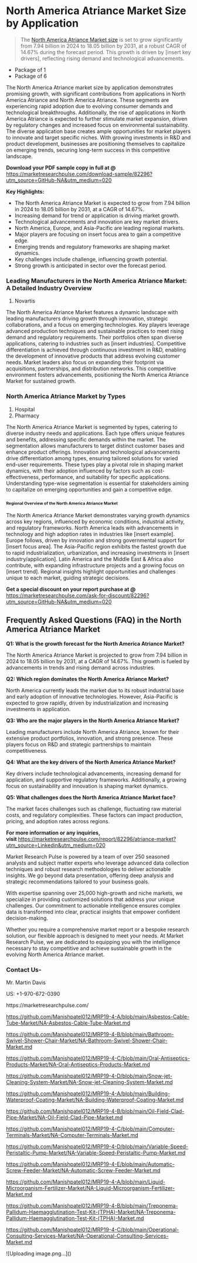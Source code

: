 <h1>North America Atriance Market&nbsp;Size by Application</h1><blockquote><p>The <a href="https://marketresearchpulse.com/download-sample/82296?utm_source=GitHub-NA&amp;utm_medium=020">North America Atriance Market size</a> is set to grow significantly from 7.94 billion in 2024 to 18.05 billion by 2031, at a robust CAGR of 14.67% during the forecast period. This growth is driven by [insert key drivers], reflecting rising demand and technological advancements.</p></blockquote><ul><li>Package of 1<li> Package of 6</li></ul><p>The North America Atriance market size by application demonstrates promising growth, with significant contributions from applications in North America Atriance and North America Atriance. These segments are experiencing rapid adoption due to evolving consumer demands and technological breakthroughs. Additionally, the rise of applications in North America Atriance is expected to further stimulate market expansion, driven by regulatory changes and increased focus on environmental sustainability. The diverse application base creates ample opportunities for market players to innovate and target specific niches. With growing investments in R&D and product development, businesses are positioning themselves to capitalize on emerging trends, securing long-term success in this competitive landscape.</p><p><strong>Download your PDF sample copy in full at @ </strong><a href="https://marketresearchpulse.com/download-sample/82296?utm_source=GitHub-NA&amp;utm_medium=020">https://marketresearchpulse.com/download-sample/82296?utm_source=GitHub-NA&amp;utm_medium=020</a></p><p><strong>Key Highlights: </strong></p><ul><li>The North America Atriance Market is expected to grow from 7.94 billion in 2024 to 18.05 billion by 2031, at a CAGR of 14.67%.</li><li>Increasing demand for trend or application is driving market growth.</li><li>Technological advancements and innovation are key market drivers.</li><li>North America, Europe, and Asia-Pacific are leading regional markets.</li><li>Major players are focusing on insert focus area to gain a competitive edge.</li><li>Emerging trends and regulatory frameworks are shaping market dynamics.</li><li>Key challenges include challenge, influencing growth potential.</li><li>Strong growth is anticipated in sector over the forecast period.</li></ul><h3>Leading Manufacturers in the North America Atriance Market: A Detailed Industry Overview</h3><ol><li>Novartis</li></ol><div class="flex max-w-full flex-col flex-grow"><div class="min-h-8 text-message flex w-full flex-col items-end gap-2 whitespace-normal break-words [.text-message+&amp;]:mt-5" dir="auto" data-message-author-role="assistant" data-message-id="fd8432e4-4910-450d-b182-61b7bfb0a01f" data-message-model-slug="gpt-4o"><div class="flex w-full flex-col gap-1 empty:hidden first:pt-[3px]"><div class="markdown prose w-full break-words dark:prose-invert light"><p>The North America Atriance Market features a dynamic landscape with leading manufacturers driving growth through innovation, strategic collaborations, and a focus on emerging technologies. Key players leverage advanced production techniques and sustainable practices to meet rising demand and regulatory requirements. Their portfolios often span diverse applications, catering to industries such as [insert industries]. Competitive differentiation is achieved through continuous investment in R&amp;D, enabling the development of innovative products that address evolving customer needs. Market leaders also focus on expanding their footprint via acquisitions, partnerships, and distribution networks. This competitive environment fosters advancements, positioning the North America Atriance Market for sustained growth.</p></div></div></div></div><h3>North America Atriance Market by Types</h3><ol><li>Hospital<li> Pharmacy</li></ol><div class="flex max-w-full flex-col flex-grow"><div class="min-h-8 text-message flex w-full flex-col items-end gap-2 whitespace-normal break-words [.text-message+&amp;]:mt-5" dir="auto" data-message-author-role="assistant" data-message-id="084470be-0bb7-4664-bddf-5156b4f41249" data-message-model-slug="gpt-4o-mini"><div class="flex w-full flex-col gap-1 empty:hidden first:pt-[3px]"><div class="markdown prose w-full break-words dark:prose-invert light"><p>The North America Atriance Market is segmented by types, catering to diverse industry needs and applications. Each type offers unique features and benefits, addressing specific demands within the market. The segmentation allows manufacturers to target distinct customer bases and enhance product offerings. Innovation and technological advancements drive differentiation among types, ensuring tailored solutions for varied end-user requirements. These types play a pivotal role in shaping market dynamics, with their adoption influenced by factors such as cost-effectiveness, performance, and suitability for specific applications. Understanding type-wise segmentation is essential for stakeholders aiming to capitalize on emerging opportunities and gain a competitive edge.</p></div></div></div></div><h3><span style="font-size: 11px;">Regional Overview of the North America Atriance Market</span></h3><div class="flex max-w-full flex-col flex-grow"><div class="min-h-8 text-message flex w-full flex-col items-end gap-2 whitespace-normal break-words [.text-message+&amp;]:mt-5" dir="auto" data-message-author-role="assistant" data-message-id="e9038762-ce64-4e30-91c9-9bd413514231" data-message-model-slug="gpt-4o-mini"><div class="flex w-full flex-col gap-1 empty:hidden first:pt-[3px]"><div class="markdown prose w-full break-words dark:prose-invert light"><p>The North America Atriance Market demonstrates varying growth dynamics across key regions, influenced by economic conditions, industrial activity, and regulatory frameworks. North America leads with advancements in technology and high adoption rates in industries like [insert example]. Europe follows, driven by innovation and strong governmental support for [insert focus area]. The Asia-Pacific region exhibits the fastest growth due to rapid industrialization, urbanization, and increasing investments in [insert industry/application]. Latin America and the Middle East &amp; Africa also contribute, with expanding infrastructure projects and a growing focus on [insert trend]. Regional insights highlight opportunities and challenges unique to each market, guiding strategic decisions.</p></div></div></div></div><p><strong>Get a special discount on your report purchase at @ </strong><a href="https://marketresearchpulse.com/ask-for-discount/82296?utm_source=GitHub-NA&amp;utm_medium=020">https://marketresearchpulse.com/ask-for-discount/82296?utm_source=GitHub-NA&amp;utm_medium=020</a></p><h2>Frequently Asked Questions (FAQ) in the North America Atriance Market</h2><p><strong>Q1: What is the growth forecast for the North America Atriance Market?</strong></p><p>The North America Atriance Market is projected to grow from 7.94 billion in 2024 to 18.05 billion by 2031, at a CAGR of 14.67%. This growth is fueled by advancements in trends and rising demand across industries.</p><p><strong>Q2: Which region dominates the North America Atriance Market?</strong></p><p>North America currently leads the market due to its robust industrial base and early adoption of innovative technologies. However, Asia-Pacific is expected to grow rapidly, driven by industrialization and increasing investments in application.</p><p><strong>Q3: Who are the major players in the North America Atriance Market?</strong></p><p>Leading manufacturers include North America Atriance, known for their extensive product portfolios, innovation, and strong presence. These players focus on R&amp;D and strategic partnerships to maintain competitiveness.</p><p><strong>Q4: What are the key drivers of the North America Atriance Market?</strong></p><p>Key drivers include technological advancements, increasing demand for application, and supportive regulatory frameworks. Additionally, a growing focus on sustainability and innovation is shaping market dynamics.</p><p><strong>Q5: What challenges does the North America Atriance Market face?</strong></p><p>The market faces challenges such as challenge, fluctuating raw material costs, and regulatory complexities. These factors can impact production, pricing, and adoption rates across regions.</p><p><strong>For more information or any inquiries, visit&nbsp;</strong><a href="https://marketresearchpulse.com/report/82296/atriance-market?utm_source=Linkedin&utm_medium=020">https://marketresearchpulse.com/report/82296/atriance-market?utm_source=Linkedin&utm_medium=020</a></p><p>Market Research Pulse is powered by a team of over 250 seasoned analysts and subject matter experts who leverage advanced data collection techniques and robust research methodologies to deliver actionable insights. We go beyond data presentation, offering deep analysis and strategic recommendations tailored to your business goals.</p><p>With expertise spanning over 25,000 high-growth and niche markets, we specialize in providing customized solutions that address your unique challenges. Our commitment to actionable intelligence ensures complex data is transformed into clear, practical insights that empower confident decision-making.</p><p>Whether you require a comprehensive market report or a bespoke research solution, our flexible approach is designed to meet your needs. At Market Research Pulse, we are dedicated to equipping you with the intelligence necessary to stay competitive and achieve sustainable growth in the evolving North America Atriance market.</p><h3><strong>Contact Us-</strong></h3><p>Mr. Martin Davis</p><p>US: +1-970-672-0390</p><p>https://marketresearchpulse.com/</p><p><a href="https://github.com/Manishpatel012/MRP19-4-A/blob/main/Asbestos-Cable-Tube-Market/NA-Asbestos-Cable-Tube-Market.md">https://github.com/Manishpatel012/MRP19-4-A/blob/main/Asbestos-Cable-Tube-Market/NA-Asbestos-Cable-Tube-Market.md</a></p><p><a href="https://github.com/Manishpatel012/MRP19-4-B/blob/main/Bathroom-Swivel-Shower-Chair-Market/NA-Bathroom-Swivel-Shower-Chair-Market.md">https://github.com/Manishpatel012/MRP19-4-B/blob/main/Bathroom-Swivel-Shower-Chair-Market/NA-Bathroom-Swivel-Shower-Chair-Market.md</a></p><p><a href="https://github.com/Manishpatel012/MRP19-4-C/blob/main/Oral-Antiseptics-Products-Market/NA-Oral-Antiseptics-Products-Market.md">https://github.com/Manishpatel012/MRP19-4-C/blob/main/Oral-Antiseptics-Products-Market/NA-Oral-Antiseptics-Products-Market.md</a></p><p><a href="https://github.com/Manishpatel012/MRP19-4-D/blob/main/Snow-jet-Cleaning-System-Market/NA-Snow-jet-Cleaning-System-Market.md">https://github.com/Manishpatel012/MRP19-4-D/blob/main/Snow-jet-Cleaning-System-Market/NA-Snow-jet-Cleaning-System-Market.md</a></p><p><a href="https://github.com/Manishpatel012/MRP19-4-A/blob/main/Building-Waterproof-Coating-Market/NA-Building-Waterproof-Coating-Market.md">https://github.com/Manishpatel012/MRP19-4-A/blob/main/Building-Waterproof-Coating-Market/NA-Building-Waterproof-Coating-Market.md</a></p><p><a href="https://github.com/Manishpatel012/MRP19-4-B/blob/main/Oil-Field-Clad-Pipe-Market/NA-Oil-Field-Clad-Pipe-Market.md">https://github.com/Manishpatel012/MRP19-4-B/blob/main/Oil-Field-Clad-Pipe-Market/NA-Oil-Field-Clad-Pipe-Market.md</a></p><p><a href="https://github.com/Manishpatel012/MRP19-4-C/blob/main/Computer-Terminals-Market/NA-Computer-Terminals-Market.md">https://github.com/Manishpatel012/MRP19-4-C/blob/main/Computer-Terminals-Market/NA-Computer-Terminals-Market.md</a></p><p><a href="https://github.com/Manishpatel012/MRP19-4-D/blob/main/Variable-Speed-Peristaltic-Pump-Market/NA-Variable-Speed-Peristaltic-Pump-Market.md">https://github.com/Manishpatel012/MRP19-4-D/blob/main/Variable-Speed-Peristaltic-Pump-Market/NA-Variable-Speed-Peristaltic-Pump-Market.md</a></p><p><a href="https://github.com/Manishpatel012/MRP19-4-E/blob/main/Automatic-Screw-Feeder-Market/NA-Automatic-Screw-Feeder-Market.md">https://github.com/Manishpatel012/MRP19-4-E/blob/main/Automatic-Screw-Feeder-Market/NA-Automatic-Screw-Feeder-Market.md</a></p><p><a href="https://github.com/Manishpatel012/MRP19-4-A/blob/main/Liquid-Microorganism-Fertilizer-Market/NA-Liquid-Microorganism-Fertilizer-Market.md">https://github.com/Manishpatel012/MRP19-4-A/blob/main/Liquid-Microorganism-Fertilizer-Market/NA-Liquid-Microorganism-Fertilizer-Market.md</a></p><p><a href="https://github.com/Manishpatel012/MRP19-4-B/blob/main/Treponema-Pallidum-Haemagglutination-Test-Kit-(TPHA)-Market/NA-Treponema-Pallidum-Haemagglutination-Test-Kit-(TPHA)-Market.md">https://github.com/Manishpatel012/MRP19-4-B/blob/main/Treponema-Pallidum-Haemagglutination-Test-Kit-(TPHA)-Market/NA-Treponema-Pallidum-Haemagglutination-Test-Kit-(TPHA)-Market.md</a></p><p><a href="https://github.com/Manishpatel012/MRP19-4-C/blob/main/Operational-Consulting-Services-Market/NA-Operational-Consulting-Services-Market.md">https://github.com/Manishpatel012/MRP19-4-C/blob/main/Operational-Consulting-Services-Market/NA-Operational-Consulting-Services-Market.md</a></p>
![Uploading image.png…]()
